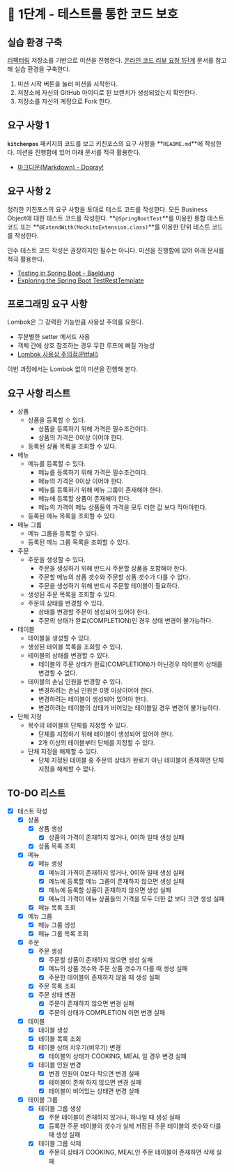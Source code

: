 # 🚀 1단계 - 테스트를 통한 코드 보호

## 실습 환경 구축

[리팩터링](https://github.com/next-step/jwp-refactoring) 저장소를 기반으로 미션을
진행한다. [온라인 코드 리뷰 요청 1단계](https://github.com/next-step/nextstep-docs/blob/master/codereview/review-step1.md) 문서를 참고해 실습
환경을 구축한다.

1. 미션 시작 버튼을 눌러 미션을 시작한다.
2. 저장소에 자신의 GitHub 아이디로 된 브랜치가 생성되었는지 확인한다.
3. 저장소를 자신의 계정으로 Fork 한다.

## 요구 사항 1

**`kitchenpos`** 패키지의 코드를 보고 키친포스의 요구 사항을 **`README.md`**에 작성한다. 미션을 진행함에 있어 아래 문서를 적극 활용한다.

- [마크다운(Markdown) - Dooray!](https://dooray.com/htmls/guides/markdown_ko_KR.html)

## 요구 사항 2

정리한 키친포스의 요구 사항을 토대로 테스트 코드를 작성한다. 모든 Business Object에 대한 테스트 코드를 작성한다. **`@SpringBootTest`**를 이용한 통합 테스트 코드
또는 **`@ExtendWith(MockitoExtension.class)`**를 이용한 단위 테스트 코드를 작성한다.

인수 테스트 코드 작성은 권장하지만 필수는 아니다. 미션을 진행함에 있어 아래 문서를 적극 활용한다.

- [Testing in Spring Boot - Baeldung](https://www.baeldung.com/spring-boot-testing)
- [Exploring the Spring Boot TestRestTemplate](https://www.baeldung.com/spring-boot-testresttemplate)

## 프로그래밍 요구 사항

Lombok은 그 강력한 기능만큼 사용상 주의를 요한다.

- 무분별한 setter 메서드 사용
- 객체 간에 상호 참조하는 경우 무한 루프에 빠질 가능성
- [Lombok 사용상 주의점(Pitfall)](https://kwonnam.pe.kr/wiki/java/lombok/pitfall)

이번 과정에서는 Lombok 없이 미션을 진행해 본다.

## 요구 사항 리스트

- 상품
    - 상품을 등록할 수 있다.
        - 상품을 등록하기 위해 가격은 필수조건이다.
        - 상품의 가격은 0이상 이어야 한다.
    - 등록된 상품 목록을 조회할 수 있다.
- 메뉴
    - 메뉴를 등록할 수 있다.
        - 메뉴를 등록하기 위해 가격은 필수조건이다.
        - 메뉴의 가격은 0이상 이어야 한다.
        - 메뉴를 등록하기 위해 메뉴 그룹이 존재해야 한다.
        - 메뉴에 등록할 상품이 존재해야 한다.
        - 메뉴의 가격이 메뉴 상품들의 가격을 모두 더한 값 보다 작아야한다.
    - 등록된 메뉴 목록을 조회할 수 있다.
- 메뉴 그룹
    - 메뉴 그룹을 등록할 수 있다.
    - 등록된 메뉴 그룹 목록을 조회할 수 있다.
- 주문
    - 주문을 생성할 수 있다.
        - 주문을 생성하기 위해 반드시 주문할 상품을 포함해야 한다.
        - 주문할 메뉴의 상품 갯수와 주문할 상품 갯수가 다를 수 없다.
        - 주문을 생성하기 위해 반드시 주문할 테이블이 필요하다.
    - 생성된 주문 목록을 조회할 수 있다.
    - 주문의 상태를 변경할 수 있다.
        - 상태를 변경할 주문이 생성되어 있어야 한다.
        - 주문의 상태가 완료(COMPLETION)인 경우 상태 변경이 불가능하다.
- 테이블
    - 테이블을 생성할 수 있다.
    - 생성된 테이블 목록을 조회할 수 있다.
    - 테이블의 상태를 변경할 수 있다.
        - 테이블의 주문 상태가 완료(COMPLETION)가 아닌경우 테이블의 상태를 변경할 수 없다.
    - 테이블의 손님 인원을 변경할 수 있다.
        - 변경하려는 손님 인원은 0명 이상이어야 한다.
        - 변경하려는 테이블이 생성되어 있어야 한다.
        - 변경하려는 테이블의 상태가 비어있는 테이블일 경우 변경이 불가능하다.
- 단체 지정
    - 복수의 테이블의 단체를 지정할 수 있다.
        - 단체를 지정하기 위해 테이블이 생성되어 있어야 한다.
        - 2개 이상의 테이블부터 단체를 지정할 수 있다.
    - 단체 지정을 해제할 수 있다.
        - 단체 지정된 테이블 중 주문의 상태가 완료가 아닌 테이블이 존재하면 단체 지정을 해제할 수 없다.

## TO-DO 리스트

- [X] 테스트 작성
    - [X] 상품
        - [X] 상품 생성
            - [X] 상품의 가격이 존재하지 않거나, 0이하 일때 생성 실패
        - [X] 상품 목록 조회
    - [X] 메뉴
        - [X] 메뉴 생성
            - [X] 메뉴의 가격이 존재하지 않거나, 0이하 일때 생성 실패
            - [X] 메뉴에 등록할 메뉴 그룹이 존재하지 않으면 생성 실패
            - [X] 메뉴에 등록할 상품이 존재하지 않으면 생성 실패
            - [X] 메뉴의 가격이 메뉴 상품들의 가격을 모두 더한 값 보다 크면 생성 실패
        - [X] 메뉴 목록 조회
    - [X] 메뉴 그룹
        - [X] 메뉴 그룹 생성
        - [X] 메뉴 그룹 목록 조회
    - [X] 주문
        - [X] 주문 생성
            - [X] 주문할 상품이 존재하지 않으면 생성 실패
            - [X] 메뉴의 상품 갯수와 주문 상품 갯수가 다를 때 생성 실패
            - [X] 주문한 테이블이 존재하지 않을 때 생성 실패
        - [X] 주문 목록 조회
        - [X] 주문 상태 변경
            - [X] 주문이 존재하지 않으면 변경 실패
            - [X] 주문의 상태가 COMPLETION 이면 변경 실패
    - [X] 테이블
        - [X] 테이블 생성
        - [X] 테이블 목록 조회
        - [X] 테이블 상태 치우기(비우기) 변경
            - [X] 테이블의 상태가 COOKING, MEAL 일 경우 변경 실패
        - [X] 테이블 인원 변경
            - [X] 변경 인원이 0보다 작으면 변경 실패
            - [X] 테이블이 존재 하지 않으면 변경 실패
            - [X] 테이블이 비어있는 상태면 변경 실패
    - [X] 테이블 그룹
        - [X] 테이블 그룹 생성
            - [X] 주문 테이블이 존재하지 않거나, 하나일 때 생성 실패
            - [X] 등록한 주문 테이블의 갯수가 실제 저장된 주문 테이블의 갯수와 다를 때 생성 실패
        - [X] 테이블 그룹 삭제
            - [X] 주문의 상태가 COOKING, MEAL인 주문 테이블이 존재하면 삭제 실패
